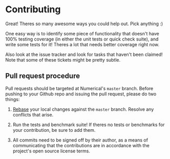 # Contributing
Great! Theres so many awesome ways you could help out. Pick anything :)

One easy way is to identify some piece of functionality that doesn't have
100% testing coverage (in either the unit tests or quick check suite), and
write some tests for it! Theres a lot that needs better coverage right now.

Also look at the issue tracker and look for tasks that haven't been claimed!
Note that some of these tickets might be pretty subtle.


## Pull request procedure

Pull requests should be targeted at Numerical's `master` branch.
Before pushing to your Github repo and issuing the pull request,
please do two things:

1. [Rebase](http://git-scm.com/book/en/Git-Branching-Rebasing) your
   local changes against the `master` branch. Resolve any conflicts
   that arise.

2. Run the tests and benchmark suite! If theres no tests or benchmarks for your contribution, be sure to add them.


3. All commits need to be signed off by their author, as a means of communicating that the contributions are in accordance with the project's open source license terms.
